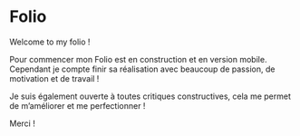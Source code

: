# Folio
Welcome to my folio !

Pour commencer mon Folio est en construction et en version mobile. 
Cependant je compte finir sa réalisation avec beaucoup de passion, de motivation et de travail ! 

Je suis également ouverte à toutes critiques constructives, cela me permet de m’améliorer et me perfectionner ! 

Merci !
